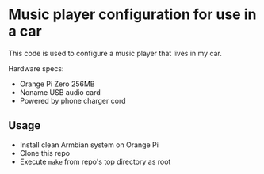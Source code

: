 # Music player configuration for use in a car

This code is used to configure a music player that lives in my car.

Hardware specs:

- Orange Pi Zero 256MB
- Noname USB audio card
- Powered by phone charger cord

## Usage

- Install clean Armbian system on Orange Pi
- Clone this repo
- Execute `make` from repo's top directory as root
